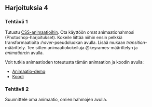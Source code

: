 ## Harjoituksia 4

### Tehtävä 1

Tutustu [CSS-animaatioihin](./animaatiot.html). Ota käyttöön omat animaatiohahmosi (Photoshop-harjoitukset). Kokeile liittää niihin ensin pelkkiä transformaatioita *:hover*-pseudoluokan avulla. Lisää mukaan *transition*-määrittely. Tee sitten animaatiokokeiluja @keyrames-määrittelyn ja *animation*:in avulla.

Voit tutkia animaatioden toteutusta tämän animaation ja koodin avulla:

- [Animaatio-demo](./animation-demo/index.html)
- [Koodi](https://github.com/otredu/otredu.github.io/tree/master/html-css/animation-demo)

### Tehtävä 2

Suunnittele oma animaatio, omien hahmojen avulla.